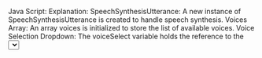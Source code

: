 Java Script:
Explanation:
SpeechSynthesisUtterance: A new instance of SpeechSynthesisUtterance is created to handle speech synthesis.
Voices Array: An array voices is initialized to store the list of available voices.
Voice Selection Dropdown: The voiceSelect variable holds the reference to the <select> element in the HTML.
onvoiceschanged Event: This event is triggered when the list of available voices changes. The code populates the voices array and updates the dropdown with available voice options.
Voice Change Event: The change event listener updates the selected voice based on the user's choice from the dropdown.
Button Click Event: When the button is clicked, the text from the <textarea> is assigned to the speech object, and the speak method is called to convert the text to speech.
